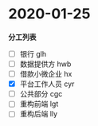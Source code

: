 # 2020-01-25

**分工列表**

- [ ] 银行 glh
- [ ] 数据提供方 hwb
- [ ] 借款小微企业 hx
- [x] 平台工作人员 cyr
- [ ] 公共部分 cgc
- [ ] 重构前端 lgt
- [ ] 重构后端 lly